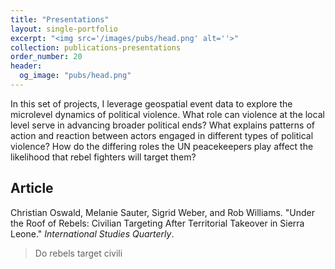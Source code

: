 ```yaml
---
title: "Presentations"
layout: single-portfolio
excerpt: "<img src='/images/pubs/head.png' alt=''>"
collection: publications-presentations
order_number: 20
header: 
  og_image: "pubs/head.png"
---
```


In this set of projects, I leverage geospatial event data to explore the microlevel dynamics of political violence. What role can violence at the local level serve in advancing broader political ends? What explains patterns of action and reaction between actors engaged in different types of political violence? How do the differing roles the UN peacekeepers play affect the likelihood that rebel fighters will target them?

## Article

Christian Oswald, Melanie Sauter, Sigrid Weber, and Rob Williams. "Under the Roof of Rebels: Civilian Targeting After Territorial Takeover in Sierra Leone." *International Studies Quarterly*.

> Do rebels target civili
